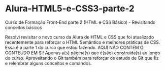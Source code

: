 # Alura-HTML5-e-CSS3-parte-2
Curso de Formação Front-End parte 2 (HTML e CSS Básico) - Revisitando conceitos básicos 

Resolvi revisitar o novo curso da Alura de HTML e CSS que foi atualizado recentemente para reforçar o HTML Semântico e melhores práticas de CSS. Essa é a parte 1 do curso que estou fazendo. AQUI NÃO CONTEM O CONTEÚDO EM SI! Apenas a(s) página(s) que é(são) construida(s) ao longo do curso. Aproveitando o Git também para reforçar os estudo de Git que fiz e relembrar alguns conceitos e comandos.
